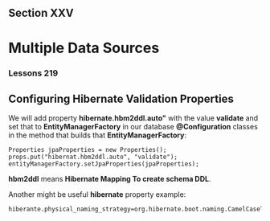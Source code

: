 ## Section XXV
# Multiple Data Sources
### Lessons 219
## Configuring Hibernate Validation Properties


We will add property <b>hibernate.hbm2ddl.auto"</b> with the value <b>validate</b> 
and set that to <b>EntityManagerFactory</b> in our database <b>@Configuration</b> classes
in the method that builds that <b>EntityManagerFactory</b>:

    Properties jpaProperties = new Properties();
    props.put("hibernat.hbm2ddl.auto", "validate");
    entityManagerFactory.setJpaProperties(jpaProperties);

<b>hbm2ddl</b> means <b>Hibernate Mapping To create schema DDL</b>.    

Another might be useful <b>hibernate</b> property example:
    
    hiberante.physical_naming_strategy=org.hibernate.boot.naming.CamelCaseToUnderscoresNamingStrategy

    